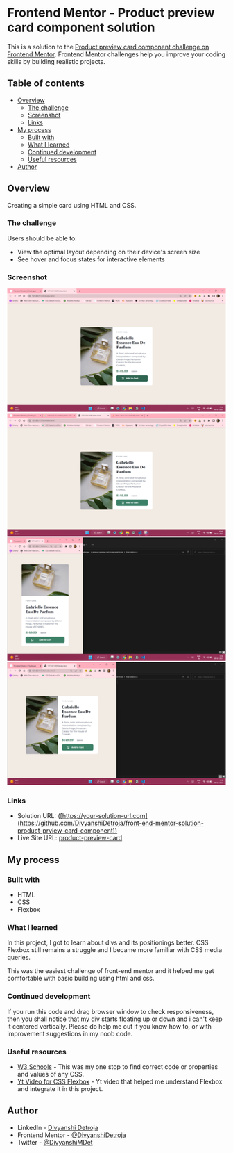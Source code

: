 # Frontend Mentor - Product preview card component solution

This is a solution to the [Product preview card component challenge on Frontend Mentor](https://www.frontendmentor.io/challenges/product-preview-card-component-GO7UmttRfa). Frontend Mentor challenges help you improve your coding skills by building realistic projects. 

## Table of contents

- [Overview](#overview)
  - [The challenge](#the-challenge)
  - [Screenshot](#screenshot)
  - [Links](#links)
- [My process](#my-process)
  - [Built with](#built-with)
  - [What I learned](#what-i-learned)
  - [Continued development](#continued-development)
  - [Useful resources](#useful-resources)
- [Author](#author)


## Overview
Creating a simple card using HTML and CSS.

### The challenge

Users should be able to:

- View the optimal layout depending on their device's screen size
- See hover and focus states for interactive elements

### Screenshot

![](/final%20solution%20ss/active-state.png)
![](/final%20solution%20ss/desktop-view.png)
![](/final%20solution%20ss/mobile-view.png)
![](/final%20solution%20ss/tablet-view.png)


### Links

- Solution URL: ([https://your-solution-url.com](https://github.com/DivyanshiDetroja/front-end-mentor-solution-product-prview-card-component))
- Live Site URL: [product-preview-card](https://divyanshidetroja.github.io/front-end-mentor-solution-product-prview-card-component/)

## My process

### Built with

- HTML
- CSS
- Flexbox


### What I learned

In this project, I got to learn about divs and its positionings better. CSS Flexbox still remains a struggle and I became more familiar with CSS media queries.

This was the easiest challenge of front-end mentor and it helped me get comfortable with basic building using html and css.


### Continued development

If you run this code and drag browser window to check responsiveness, then you shall notice that my div starts floating up or down and i can't keep it centered vertically. Please do help me out if you know how to, or with improvement suggestions in my noob code.


### Useful resources

- [W3 Schools](https://www.w3schools.com/w3css/default.asp) - This was my one stop to find correct code or properties and values of any CSS.
- [Yt Video for CSS Flexbox](https://www.youtube.com/watch?v=4ykmsTpIn08) - Yt video that helped me understand Flexbox and integrate it in this project.


## Author

- LinkedIn - [Divyanshi Detroja](https://www.linkedin.com/in/divyanshi-detroja-415174203/)
- Frontend Mentor - [@DivyanshiDetroja](https://www.frontendmentor.io/profile/DivyanshiDetroja)
- Twitter - [@DivyanshiMDet](https://twitter.com/DivyanshiMDet)
